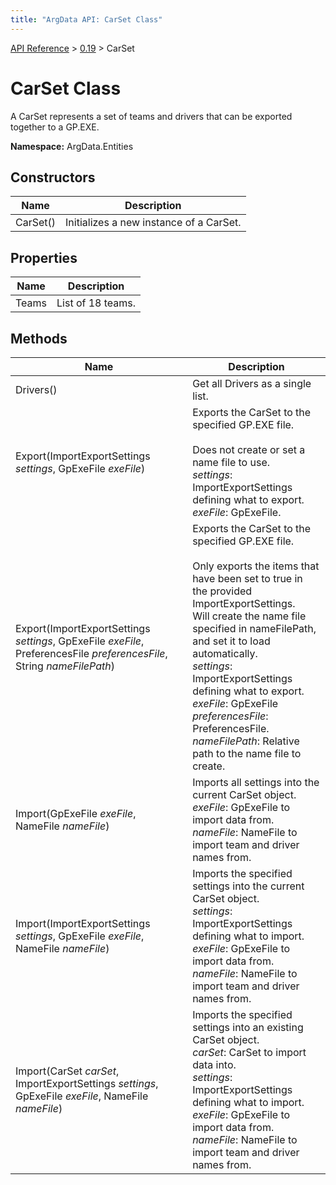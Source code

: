 ```yaml
---
title: "ArgData API: CarSet Class"
---
```


[API Reference](/argdata/api/) &gt; [0.19](/argdata/api/0.19/) &gt; CarSet

# CarSet Class

A CarSet represents a set of teams and drivers that can be exported together to a GP.EXE.

**Namespace:** ArgData.Entities

## Constructors

<table class="table table-bordered table-striped ">
<thead>
  <tr>
    <th>Name</th>
    <th>Description</th>
  </tr>
</thead>
<tbody>
  <tr>
    <td>CarSet()</td>
    <td>Initializes a new instance of a CarSet.</td>
  </tr>
</tbody>
</table>


## Properties

<table class="table table-bordered table-striped ">
<thead>
  <tr>
    <th>Name</th>
    <th>Description</th>
  </tr>
</thead>
<tbody>
  <tr>
    <td>Teams</td>
    <td>List of 18 teams.</td>
  </tr>
</tbody>
</table>


## Methods

<table class="table table-bordered table-striped ">
<thead>
  <tr>
    <th>Name</th>
    <th>Description</th>
  </tr>
</thead>
<tbody>
  <tr>
    <td>Drivers()</td>
    <td>Get all Drivers as a single list.</td>
  </tr>
  <tr>
    <td>Export(ImportExportSettings <em>settings</em>, GpExeFile <em>exeFile</em>)</td>
    <td>Exports the CarSet to the specified GP.EXE file.<br /><br />Does not create or set a name file to use.<br /><em>settings</em>: ImportExportSettings defining what to export.<br /><em>exeFile</em>: GpExeFile.<br /></td>
  </tr>
  <tr>
    <td>Export(ImportExportSettings <em>settings</em>, GpExeFile <em>exeFile</em>, PreferencesFile <em>preferencesFile</em>, String <em>nameFilePath</em>)</td>
    <td>Exports the CarSet to the specified GP.EXE file.<br /><br />Only exports the items that have been set to true in the provided ImportExportSettings.<br />Will create the name file specified in nameFilePath, and set it to load automatically.<br /><em>settings</em>: ImportExportSettings defining what to export.<br /><em>exeFile</em>: GpExeFile<br /><em>preferencesFile</em>: PreferencesFile.<br /><em>nameFilePath</em>: Relative path to the name file to create.<br /></td>
  </tr>
  <tr>
    <td>Import(GpExeFile <em>exeFile</em>, NameFile <em>nameFile</em>)</td>
    <td>Imports all settings into the current CarSet object.<br /><em>exeFile</em>: GpExeFile to import data from.<br /><em>nameFile</em>: NameFile to import team and driver names from.<br /></td>
  </tr>
  <tr>
    <td>Import(ImportExportSettings <em>settings</em>, GpExeFile <em>exeFile</em>, NameFile <em>nameFile</em>)</td>
    <td>Imports the specified settings into the current CarSet object.<br /><em>settings</em>: ImportExportSettings defining what to import.<br /><em>exeFile</em>: GpExeFile to import data from.<br /><em>nameFile</em>: NameFile to import team and driver names from.<br /></td>
  </tr>
  <tr>
    <td>Import(CarSet <em>carSet</em>, ImportExportSettings <em>settings</em>, GpExeFile <em>exeFile</em>, NameFile <em>nameFile</em>)</td>
    <td>Imports the specified settings into an existing CarSet object.<br /><em>carSet</em>: CarSet to import data into.<br /><em>settings</em>: ImportExportSettings defining what to import.<br /><em>exeFile</em>: GpExeFile to import data from.<br /><em>nameFile</em>: NameFile to import team and driver names from.<br /></td>
  </tr>
</tbody>
</table>


